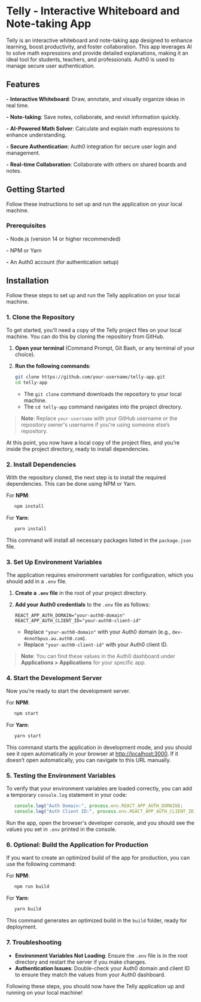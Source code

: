 # Telly - Interactive Whiteboard and Note-taking App

Telly is an interactive whiteboard and note-taking app designed to enhance learning, boost productivity, and foster collaboration. This app leverages AI to solve math expressions and provide detailed explanations, making it an ideal tool for students, teachers, and professionals. Auth0 is used to manage secure user authentication.

## Features

**-** **Interactive Whiteboard**: Draw, annotate, and visually organize ideas in real time.

**-** **Note-taking**: Save notes, collaborate, and revisit information quickly.

**-** **AI-Powered Math Solver**: Calculate and explain math expressions to enhance understanding.

**-** **Secure Authentication**: Auth0 integration for secure user login and management.

**-** **Real-time Collaboration**: Collaborate with others on shared boards and notes.

## Getting Started

Follow these instructions to set up and run the application on your local machine.

### Prerequisites

**-** Node.js (version 14 or higher recommended)

**-** NPM or Yarn

**-** An Auth0 account (for authentication setup)


## Installation

Follow these steps to set up and run the Telly application on your local machine.

### 1. Clone the Repository

To get started, you'll need a copy of the Telly project files on your local machine. You can do this by cloning the repository from GitHub.

1. **Open your terminal** (Command Prompt, Git Bash, or any terminal of your choice).
2. **Run the following commands**:

   ```bash
   git clone https://github.com/your-username/telly-app.git
   cd telly-app
   ```

   - The `git clone` command downloads the repository to your local machine.
   - The `cd telly-app` command navigates into the project directory.

> **Note**: Replace `your-username` with your GitHub username or the repository owner's username if you're using someone else’s repository.

At this point, you now have a local copy of the project files, and you’re inside the project directory, ready to install dependencies.


### 2. Install Dependencies

With the repository cloned, the next step is to install the required dependencies. This can be done using NPM or Yarn.

For **NPM**:

```bash
   npm install
```

For **Yarn**:

```bash
   yarn install
```

This command will install all necessary packages listed in the `package.json` file.

### 3. Set Up Environment Variables

The application requires environment variables for configuration, which you should add in a `.env` file.

1. **Create a `.env` file** in the root of your project directory.
2. **Add your Auth0 credentials** to the `.env` file as follows:

   ```env
   REACT_APP_AUTH_DOMAIN="your-auth0-domain"
   REACT_APP_AUTH_CLIENT_ID="your-auth0-client-id"
   ```

   - Replace `"your-auth0-domain"` with your Auth0 domain (e.g., `dev-4nnotbpus.au.auth0.com`).
   - Replace `"your-auth0-client-id"` with your Auth0 client ID.

> **Note**: You can find these values in the Auth0 dashboard under **Applications > Applications** for your specific app.

### 4. Start the Development Server

Now you’re ready to start the development server.

For **NPM**:

```bash
   npm start
```

For **Yarn**:

```bash
   yarn start
```

This command starts the application in development mode, and you should see it open automatically in your browser at [http://localhost:3000](http://localhost:3000). If it doesn’t open automatically, you can navigate to this URL manually.

### 5. Testing the Environment Variables

To verify that your environment variables are loaded correctly, you can add a temporary `console.log` statement in your code:

```javascript
   console.log("Auth Domain:", process.env.REACT_APP_AUTH_DOMAIN);
   console.log("Auth Client ID:", process.env.REACT_APP_AUTH_CLIENT_ID);
```

Run the app, open the browser's developer console, and you should see the values you set in `.env` printed in the console.

### 6. Optional: Build the Application for Production

If you want to create an optimized build of the app for production, you can use the following command:

For **NPM**:

```bash
   npm run build
```

For **Yarn**:

```bash
   yarn build
```

This command generates an optimized build in the `build` folder, ready for deployment.

### 7. Troubleshooting

- **Environment Variables Not Loading**: Ensure the `.env` file is in the root directory and restart the server if you make changes.
- **Authentication Issues**: Double-check your Auth0 domain and client ID to ensure they match the values from your Auth0 dashboard.

Following these steps, you should now have the Telly application up and running on your local machine!
